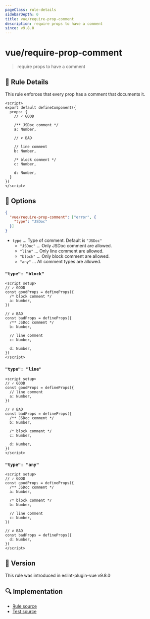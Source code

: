 ```yaml
---
pageClass: rule-details
sidebarDepth: 0
title: vue/require-prop-comment
description: require props to have a comment
since: v9.8.0
---
```

# vue/require-prop-comment

<!-- end auto-generated rule header -->

> require props to have a comment

## :book: Rule Details

This rule enforces that every prop has a comment that documents it.

<eslint-code-block :rules="{'vue/require-prop-comment': ['error']}">

```vue
<script>
export default defineComponent({
  props: {
    // ✓ GOOD

    /** JSDoc comment */
    a: Number,

    // ✗ BAD

    // line comment
    b: Number,

    /* block comment */
    c: Number,

    d: Number,
  }
})
</script>
```

</eslint-code-block>

## :wrench: Options

```json
{
  "vue/require-prop-comment": ["error", {
    "type": "JSDoc"
  }]
}
```

- `type` ... Type of comment. Default is `"JSDoc"`
  - `"JSDoc"` ... Only JSDoc comment are allowed.
  - `"line"` ... Only line comment are allowed.
  - `"block"` ... Only block comment are allowed.
  - `"any"` ... All comment types are allowed.

### `"type": "block"`

<eslint-code-block :rules="{'vue/require-prop-comment': ['error', {type: 'block'}]}">

```vue
<script setup>
// ✓ GOOD
const goodProps = defineProps({
  /* block comment */
  a: Number,
})

// ✗ BAD
const badProps = defineProps({
  /** JSDoc comment */
  b: Number,

  // line comment
  c: Number,

  d: Number,
})
</script>
```

</eslint-code-block>

### `"type": "line"`

<eslint-code-block :rules="{'vue/require-prop-comment': ['error', {type: 'line'}]}">

```vue
<script setup>
// ✓ GOOD
const goodProps = defineProps({
  // line comment
  a: Number,
})

// ✗ BAD
const badProps = defineProps({
  /** JSDoc comment */
  b: Number,

  /* block comment */
  c: Number,

  d: Number,
})
</script>
```

</eslint-code-block>

### `"type": "any"`

<eslint-code-block :rules="{'vue/require-prop-comment': ['error', {type: 'any'}]}">

```vue
<script setup>
// ✓ GOOD
const goodProps = defineProps({
  /** JSDoc comment */
  a: Number,

  /* block comment */
  b: Number,

  // line comment
  c: Number,
})

// ✗ BAD
const badProps = defineProps({
  d: Number,
})
</script>
```

</eslint-code-block>

## :rocket: Version

This rule was introduced in eslint-plugin-vue v9.8.0

## :mag: Implementation

- [Rule source](https://github.com/vuejs/eslint-plugin-vue/blob/master/lib/rules/require-prop-comment.js)
- [Test source](https://github.com/vuejs/eslint-plugin-vue/blob/master/tests/lib/rules/require-prop-comment.js)
